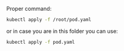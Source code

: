Proper command:
```sh
kubectl apply -f /root/pod.yaml
```
or in case you are in this folder you can use:
```sh
kubectl apply -f pod.yaml
```